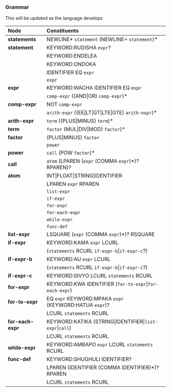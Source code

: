 ### Grammar

This will be updated as the language develops

| Node              | Constituents                                             |
| :---------------- | :------------------------------------------------------- |
| **statements**    | NEWLINE* `statement` (NEWLINE+ `statement`)*             |
| **statement**     | KEYWORD:RUDISHA `expr`?                                  |
|                   | KEYWORD:ENDELEA                                          |
|                   | KEYWORD:ONDOKA                                           |
|                   | IDENTIFIER EQ `expr`                                     |
|                   | `expr`                                                   |
| **expr**          | KEYWORD:WACHA IDENTIFIER EQ `expr`                       |
|                   | `comp-expr` ((AND\|OR) `comp-expr`)\*                    |
| **comp-expr**     | NOT `comp-expr`                                          |
|                   | `arith-expr` ((EE\|LT\|GT\|LTE\|GTE) `arith-expr`)\*     |
| **arith-expr**    | `term` ((PLUS\|MINUS) `term`)\*                          |
| **term**          | `factor` (MUL\|DIV\|MOD) `factor`)\*                     |
| **factor**        | (PLUS\|MINUS) `factor`                                   |
|                   | `power`                                                  |
| **power**         | `call` (POW `factor`)\*                                  |
| **call**          | `atom` (LPAREN (`expr` (COMMA `expr`)\*)? RPAREN)?       |
| **atom**          | INT\|FLOAT\|STRING\|IDENTIFIER                           |
|                   | LPAREN `expr` RPAREN                                     |
|                   | `list-expr`                                              |
|                   | `if-expr`                                                |
|                   | `for-expr`                                               |
|                   | `for-each-expr`                                          |
|                   | `while-expr`                                             |
|                   | `func-def`                                               |
| **list-expr**     | LSQUARE (`expr` (COMMA `expr`)\*)? RSQUARE               |
| **if-expr**       | KEYWORD:KAMA `expr` LCURL                                |
|                   | (`statements` RCURL `if-expr-b`\|`if-expr-c`?)           |
| **if-expr-b**     | KEYWORD:AU `expr` LCURL                                  |
|                   | (`statements` RCURL `if-expr-b`\|`if-expr-c`?)           |
| **if-expr-c**     | KEYWORD:SIVYO LCURL `statements` RCURL                   |
| **for-expr**      | KEYWORD:KWA IDENTIFIER (`for-to-expr`\|`for-each-expr`)  |
| **for-to-expr**   | EQ `expr` KEYWORD:MPAKA `expr` (KEYWORD:HATUA `expr`)?   |
|                   | LCURL `statements` RCURL                                 |
| **for-each-expr** | KEYWORD:KATIKA (STRING\|IDENTIFIER\|`list-expr`\|`call`) |
|                   | LCURL `statements` RCURL                                 |
| **while-expr**    | KEYWORD:AMBAPO `expr` LCURL `statements` RCURL           |
| **func-def**      | KEYWORD:SHUGHULI IDENTIFIER?                             |
|                   | LPAREN (IDENTIFIER (COMMA IDENTIFIER)\*)? RPAREN         |
|                   | LCURL `statements` RCURL                                 |
